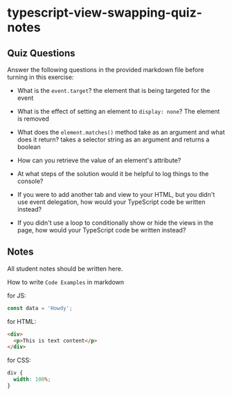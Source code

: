 # typescript-view-swapping-quiz-notes

## Quiz Questions

Answer the following questions in the provided markdown file before turning in this exercise:

- What is the `event.target`?
  the element that is being targeted for the event
- What is the effect of setting an element to `display: none`?
  The element is removed
- What does the `element.matches()` method take as an argument and what does it return?
  takes a selector string as an argument and returns a boolean
- How can you retrieve the value of an element's attribute?

- At what steps of the solution would it be helpful to log things to the console?

- If you were to add another tab and view to your HTML, but you didn't use event delegation, how would your TypeScript code be written instead?

- If you didn't use a loop to conditionally show or hide the views in the page, how would your TypeScript code be written instead?

## Notes

All student notes should be written here.

How to write `Code Examples` in markdown

for JS:

```javascript
const data = 'Howdy';
```

for HTML:

```html
<div>
  <p>This is text content</p>
</div>
```

for CSS:

```css
div {
  width: 100%;
}
```
